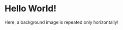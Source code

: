 <!DOCTYPE html>
<html>
<head>
<meta name="viewport" content="width=device-width, initial-scale=1">
<style>
body {
  background-image: url("gradient_bg.png");
  background-repeat: repeat-x;
  height: 100%;
}
</style>
</head>
<body>

<h1>Hello World!</h1>
<p>Here, a background image is repeated only horizontally!</p>

</body>
</html>
